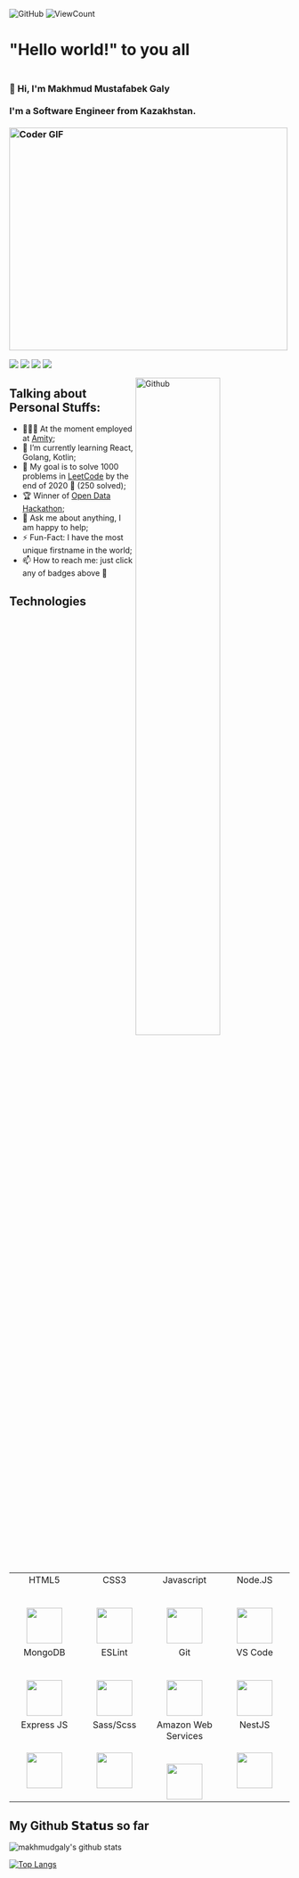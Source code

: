 ![GitHub](https://img.shields.io/github/license/makhmudgaly/makhmudgaly?style=flat)
![ViewCount](https://views.whatilearened.today/views/github/makhmudgaly/makhmudgaly.svg?cache=remove)  
# "**Hello world!**" to you all
<h3 align="left">
 <abc>
  <br>👋 Hi, I'm Makhmud Mustafabek Galy<br>
  <br> I'm a Software Engineer from Kazakhstan. <br>
  <br>
    <img src="https://media.giphy.com/media/SWoSkN6DxTszqIKEqv/giphy.gif" alt="Coder GIF" width="500" height="400">
 </abc>
</h3> 

[![](https://img.shields.io/badge/-@makhmudgaly-%231DA1F2?style=flat-square&logo=twitter&logoColor=ffffff)](https://twitter.com/makhmudgaly)
[![](https://img.shields.io/badge/-@makhmudgaly-%23181717?style=flat-square&logo=github)](https://github.com/makhmudgaly)
[![](https://img.shields.io/badge/-@makhmudgaly-%23000000?style=flat-square&logo=linkedin)](https://www.linkedin.com/in/makhmudgaly/)
[![](https://img.shields.io/badge/-@makhmudgaly-%23000000?style=flat-square&logo=gmail)](https://mailto:makhmudgaly2@gmail.com)

<img width="55%" align="right" alt="Github" src="https://raw.githubusercontent.com/onimur/.github/master/.resources/git-header.svg" />

## **Talking about Personal Stuffs:**

- 👨🏽‍💻 At the moment employed at [Amity](https://amity.co);
- 🌱 I’m currently learning React, Golang, Kotlin; 
- 👯 My goal is to solve 1000 problems in [LeetCode](https://leetcode.com) by the end of 2020 🤝 (250 solved);
- 🏆 Winner of [Open Data Hackathon](https://www.inform.kz/en/astana-innovations-challenge-2018-smart-city-to-start-operating-this-year_a3167374)​;
- 💬 Ask me about anything, I am happy to help;
- ⚡️ Fun-Fact: I have the most unique firstname in the world;
- 📫 How to reach me: just click any of badges above 🤩

## **Technologies**
<table>
<tbody>
<tr valign="top">
<td width="25%" align="center">
<span>HTML5</span><br><br><br>
<img height="64px" src="https://cdn.svgporn.com/logos/html-5.svg">
</td>
<td width="25%" align="center">
<span>CSS3</span><br><br><br>
<img height="64px" src="https://cdn.svgporn.com/logos/css-3.svg">
</td>
<td width="25%" align="center">
<span>Javascript</span><br><br><br>
<img height="64px" src="https://cdn.svgporn.com/logos/javascript.svg">
</td>
<td width="25%" align="center">
<span>Node.JS</span><br><br><br>
<img height="64px" src="https://cdn.svgporn.com/logos/nodejs.svg">
</td>
</tr>
<tr valign="top">
<td width="25%" align="center">
<span>MongoDB</span><br><br><br>
<img height="64px" src="https://cdn.svgporn.com/logos/mongodb.svg">
</td>
<td width="25%" align="center">
<span>ESLint</span><br><br><br>
<img height="64px" src="https://cdn.svgporn.com/logos/eslint.svg">
</td>
<td width="25%" align="center">
<span>Git</span><br><br><br>
<img height="64px" src="https://cdn.svgporn.com/logos/git-icon.svg">
</td>
<td width="25%" align="center">
<span>VS Code</span><br><br><br>
<img height="64px" src="https://cdn.svgporn.com/logos/visual-studio-code.svg">
</td>
</tr>
<tr valign="top">
<td width="25%" align="center">
<span>Express JS</span><br><br><br>
<img height="64px" src="https://cdn.svgporn.com/logos/express.svg">
</td>
<td width="25%" align="center">
<span>Sass/Scss</span><br><br><br>
<img height="64px" src="https://cdn.svgporn.com/logos/sass.svg">
</td>
<td width="25%" align="center">
<span>Amazon Web Services </span><br><br><br>
<img height="64px" src="https://cdn.svgporn.com/logos/aws.svg">
</td>
<td width="25%" align="center">
<span>NestJS</span><br><br><br>
<img height="64px" src="https://cdn.svgporn.com/logos/nestjs.svg">
</td>
</tr>
</tbody>
</table>

## **My** **Github** 𝗦𝘁𝗮𝘁𝘂𝘀 **so** **far**

![makhmudgaly's github stats](https://github-readme-stats-g7jsurg4j-makhmudgaly.vercel.app/api?username=makhmudgaly&show_icons=true&title_color=fff&icon_color=79ff97&text_color=9f9f9f&bg_color=151515&count_private=true)

[![Top Langs](https://github-readme-stats-g7jsurg4j-makhmudgaly.vercel.app/api/top-langs/?username=makhmudgaly&layout=compact)](https://github.com/anuraghazra/github-readme-stats)


